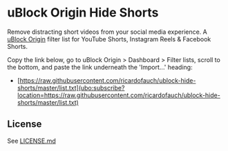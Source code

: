 # uBlock Origin Hide Shorts
Remove distracting short videos from your social media experience. A [uBlock Origin](https://github.com/gorhill/uBlock) filter list for YouTube Shorts, Instagram Reels &amp; Facebook Shorts.

Copy the link below, go to uBlock Origin > Dashboard > Filter lists, scroll to the bottom, and paste the link underneath the 'Import...' heading:
- [https://raw.githubusercontent.com/ricardofauch/ublock-hide-shorts/master/list.txt](ubo:subscribe?location=https://raw.githubusercontent.com/ricardofauch/ublock-hide-shorts/master/list.txt)

## License
See [LICENSE.md](https://github.com/ricardofauch/ublock-hide-shorts/blob/master/LICENSE.md)
